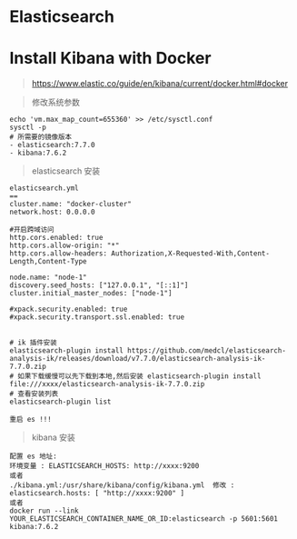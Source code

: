 Elasticsearch
====





Install Kibana with Docker
==
> https://www.elastic.co/guide/en/kibana/current/docker.html#docker

> 修改系统参数
```
echo 'vm.max_map_count=655360' >> /etc/sysctl.conf
sysctl -p
# 所需要的镜像版本
- elasticsearch:7.7.0
- kibana:7.6.2
```

> elasticsearch 安装
```
elasticsearch.yml 
==
cluster.name: "docker-cluster"
network.host: 0.0.0.0

#开启跨域访问
http.cors.enabled: true
http.cors.allow-origin: "*"
http.cors.allow-headers: Authorization,X-Requested-With,Content-Length,Content-Type

node.name: "node-1"
discovery.seed_hosts: ["127.0.0.1", "[::1]"]
cluster.initial_master_nodes: ["node-1"]

#xpack.security.enabled: true
#xpack.security.transport.ssl.enabled: true


# ik 插件安装
elasticsearch-plugin install https://github.com/medcl/elasticsearch-analysis-ik/releases/download/v7.7.0/elasticsearch-analysis-ik-7.7.0.zip
# 如果下载缓慢可以先下载到本地,然后安装 elasticsearch-plugin install file:///xxxx/elasticsearch-analysis-ik-7.7.0.zip
# 查看安装列表
elasticsearch-plugin list

重启 es !!!

```

> kibana 安装
````
配置 es 地址:
环境变量 : ELASTICSEARCH_HOSTS: http://xxxx:9200
或者
./kibana.yml:/usr/share/kibana/config/kibana.yml  修改 : elasticsearch.hosts: [ "http://xxxx:9200" ]
或者
docker run --link YOUR_ELASTICSEARCH_CONTAINER_NAME_OR_ID:elasticsearch -p 5601:5601 kibana:7.6.2
````
